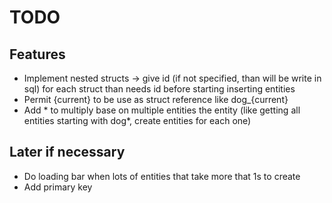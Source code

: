 # TODO

## Features

- Implement nested structs
 -> give id (if not specified, than will be write in sql) for each struct than needs id before starting inserting entities
- Permit {current} to be use as struct reference like dog_{current}
- Add * to multiply base on multiple entities the entity (like getting all entities starting with dog*, create entities for each one)

## Later if necessary

- Do loading bar when lots of entities that take more that 1s to create
- Add primary key
